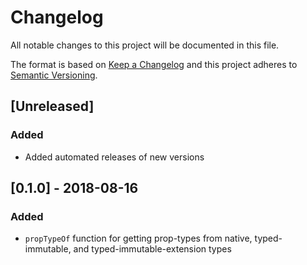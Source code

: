 # Changelog
All notable changes to this project will be documented in this file.

The format is based on [Keep a Changelog](http://keepachangelog.com/en/1.0.0/)
and this project adheres to [Semantic Versioning](http://semver.org/spec/v2.0.0.html).

## [Unreleased]

### Added

- Added automated releases of new versions

## [0.1.0] - 2018-08-16

### Added

- `propTypeOf` function for getting prop-types from native, typed-immutable, and typed-immutable-extension types
